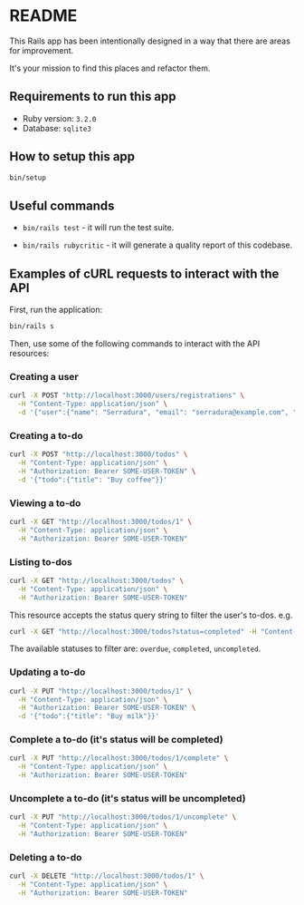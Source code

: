 # README

This Rails app has been intentionally designed in a way that there are areas for improvement.

It's your mission to find this places and refactor them.

## Requirements to run this app

* Ruby version: `3.2.0`
* Database: `sqlite3`

## How to setup this app
```sh
bin/setup
```

## Useful commands

* `bin/rails test` - it will run the test suite.

* `bin/rails rubycritic` - it will generate a quality report of this codebase.

## Examples of cURL requests to interact with the API

First, run the application:

```sh
bin/rails s
```

Then, use some of the following commands to interact with the API resources:

### Creating a user
```sh
curl -X POST "http://localhost:3000/users/registrations" \
  -H "Content-Type: application/json" \
  -d '{"user":{"name": "Serradura", "email": "serradura@example.com", "password": "123456", "password_confirmation": "123456"}}'
```

### Creating a to-do
```sh
curl -X POST "http://localhost:3000/todos" \
  -H "Content-Type: application/json" \
  -H "Authorization: Bearer SOME-USER-TOKEN" \
  -d '{"todo":{"title": "Buy coffee"}}'
```

### Viewing a to-do
```sh
curl -X GET "http://localhost:3000/todos/1" \
  -H "Content-Type: application/json" \
  -H "Authorization: Bearer SOME-USER-TOKEN"
```

### Listing to-dos
```sh
curl -X GET "http://localhost:3000/todos" \
  -H "Content-Type: application/json" \
  -H "Authorization: Bearer SOME-USER-TOKEN"
```

This resource accepts the status query string to filter the user's to-dos. e.g.

```sh
curl -X GET "http://localhost:3000/todos?status=completed" -H "Content-Type: application/json" -H "Authorization: Bearer SOME-USER-TOKEN"
```

The available statuses to filter are: `overdue`, `completed`, `uncompleted`.

### Updating a to-do
```sh
curl -X PUT "http://localhost:3000/todos/1" \
  -H "Content-Type: application/json" \
  -H "Authorization: Bearer SOME-USER-TOKEN" \
  -d '{"todo":{"title": "Buy milk"}}'
```

### Complete a to-do (it's status will be completed)
```sh
curl -X PUT "http://localhost:3000/todos/1/complete" \
  -H "Content-Type: application/json" \
  -H "Authorization: Bearer SOME-USER-TOKEN"
```

### Uncomplete a to-do (it's status will be uncompleted)
```sh
curl -X PUT "http://localhost:3000/todos/1/uncomplete" \
  -H "Content-Type: application/json" \
  -H "Authorization: Bearer SOME-USER-TOKEN"
```

### Deleting a to-do
```sh
curl -X DELETE "http://localhost:3000/todos/1" \
  -H "Content-Type: application/json" \
  -H "Authorization: Bearer SOME-USER-TOKEN"
```

